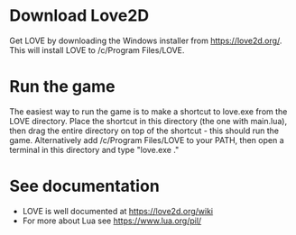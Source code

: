 Download Love2D
=====

Get LOVE by downloading the Windows installer from https://love2d.org/.
This will install LOVE to /c/Program Files/LOVE.

Run the game
=====

The easiest way to run the game is to make a shortcut to love.exe from the LOVE directory.
Place the shortcut in this directory (the one with main.lua), then drag the entire directory on top of the shortcut - this should run the game.
Alternatively add /c/Program Files/LOVE to your PATH, then open a terminal in this directory and type "love.exe ."

See documentation
=====
* LOVE is well documented at https://love2d.org/wiki
* For more about Lua see https://www.lua.org/pil/
